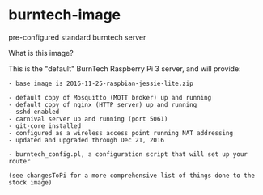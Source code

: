 # burntech-image
pre-configured standard burntech server

What is this image?

  This is the "default" BurnTech Raspberry Pi 3 server, and will
  provide:

    - base image is 2016-11-25-raspbian-jessie-lite.zip

    - default copy of Mosquitto (MQTT broker) up and running
    - default copy of nginx (HTTP server) up and running
    - sshd enabled
    - carnival server up and running (port 5061)
    - git-core installed
    - configured as a wireless access point running NAT addressing
    - updated and upgraded through Dec 21, 2016

    - burntech_config.pl, a configuration script that will set up your router

    (see changesToPi for a more comprehensive list of things done to the stock image)


